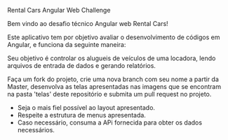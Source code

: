 Rental Cars Angular Web Challenge

Bem vindo ao desafio técnico Angular web Rental Cars!

Este aplicativo tem por objetivo avaliar o desenvolvimento de códigos em Angular, e funciona da seguinte maneira:

Seu objetivo é controlar os alugueis de veículos de uma locadora, lendo arquivos de entrada de dados e gerando relatórios.

Faça um fork do projeto, crie uma nova branch com seu nome a partir da Master, desenvolva as telas apresentadas nas imagens que se encontram na pasta 'telas' deste repositório e submita um pull request
no projeto.
* Seja o mais fiel possível ao layout apresentado.
* Respeite a estrutura de menus apresentada.
* Caso necessário, consuma a APi fornecida para obter os dados necessários.
